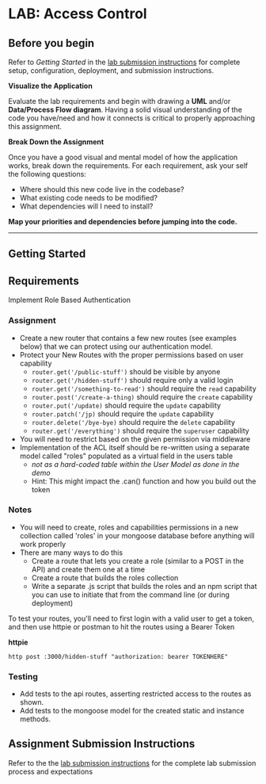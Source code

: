 # LAB: Access Control

## Before you begin
Refer to *Getting Started*  in the [lab submission instructions](../../../reference/submission-instructions/labs/README.md) for complete setup, configuration, deployment, and submission instructions.

**Visualize the Application**

Evaluate the lab requirements and begin with drawing a **UML** and/or **Data/Process Flow diagram**.  Having a solid visual understanding of the code you have/need and how it connects is critical to properly approaching this assignment.

**Break Down the Assignment**

Once you have a good visual and mental model of how the application works, break down the requirements. For each requirement, ask your self the following questions:

* Where should this new code live in the codebase?
* What existing code needs to be modified?
* What dependencies will I need to install?

**Map your priorities and dependencies before jumping into the code.**

---

## Getting Started

## Requirements

Implement Role Based Authentication

### Assignment
* Create a new router that contains a few new routes (see examples below) that we can protect using our authentication model.
* Protect your New Routes with the proper permissions based on user capability
  * `router.get('/public-stuff')` should be visible by anyone
  * `router.get('/hidden-stuff')` should require only a valid login
  * `router.get('/something-to-read')` should require the `read` capability
  * `router.post('/create-a-thing)` should require the `create` capability
  * `router.put('/update)` should require the `update` capability
  * `router.patch('/jp)` should require the `update` capability
  * `router.delete('/bye-bye)` should require the `delete` capability
  * `router.get('/everything')` should require the `superuser` capability
* You will need to restrict based on the given permission via middleware
* Implementation of the ACL itself should be re-written using a separate model called "roles" populated as a virtual field in the users table
   * *not as a hard-coded table within the User Model as done in the demo*
   * Hint: This might impact the .can() function and how you build out the token
   
### Notes
* You will need to create, roles and capabilities permissions in a new collection called 'roles' in  your mongoose database before anything will work properly
* There are many ways to do this
  * Create a route that lets you create a role (similar to a POST in the API) and create them one at a time
  * Create a route that builds the roles collection 
  * Write a separate .js script that builds the roles and an npm script that you can use to initiate that from the command line (or during deployment)

To test your routes, you'll need to first login with a valid user to get a token, and then use httpie or postman to hit the routes using a Bearer Token

**httpie**
```
http post :3000/hidden-stuff "authorization: bearer TOKENHERE"
```

### Testing
* Add tests to the api routes, asserting restricted access to the routes as shown.
* Add tests to the mongoose model for the created static and instance methods.

## Assignment Submission Instructions
Refer to the the [lab submission instructions](../../../reference/submission-instructions/labs/README.md) for the complete lab submission process and expectations
